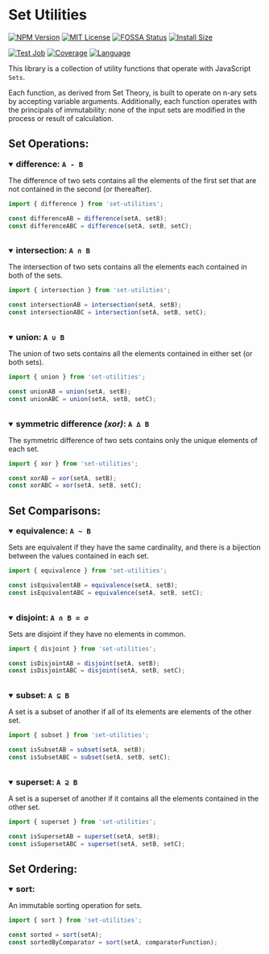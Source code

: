 # Set Utilities

[![NPM Version][npm-image]][npm-url]
[![MIT License][license-image]][license-url]
[![FOSSA Status][fossa-image]][fossa-url]
[![Install Size][package-phobia-image]][package-phobia-url]

[![Test Job][github-test-image]][github-test-url]
[![Coverage][coveralls-image]][coveralls-url]
[![Language][language-image]][language-url]

This library is a collection of utility functions that operate with JavaScript `Sets`.

Each function, as derived from Set Theory, is built to operate on n-ary sets by accepting variable arguments.
Additionally, each function operates with the principals of immutability: none of the input sets are modified in the process or result of calculation.


## Set Operations:

<details open>
<summary><h3 style="display: inline">difference: <code>A - B</code></h3></summary>

The difference of two sets contains all the elements of the first set
that are not contained in the second (or thereafter).
```typescript
import { difference } from 'set-utilities';

const differenceAB = difference(setA, setB);
const differenceABC = difference(setA, setB, setC);
```
</details><br>

<details open>
<summary><h3 style="display: inline">intersection: <code>A ∩ B</code></h3></summary>

The intersection of two sets contains all the elements each contained in both of the sets.
```typescript
import { intersection } from 'set-utilities';

const intersectionAB = intersection(setA, setB);
const intersectionABC = intersection(setA, setB, setC);
```
</details><br>

<details open>
<summary><h3 style="display: inline">union: <code>A ∪ B</code></h3></summary>

The union of two sets contains all the elements contained in either set (or both sets).
```typescript
import { union } from 'set-utilities';

const unionAB = union(setA, setB);
const unionABC = union(setA, setB, setC);
```
</details><br>

<details open>
<summary><h3 style="display: inline">symmetric difference <i>(xor)</i>: <code>A ∆ B</code></h3></summary>

The symmetric difference of two sets contains only the unique elements of each set.
```typescript
import { xor } from 'set-utilities';

const xorAB = xor(setA, setB);
const xorABC = xor(setA, setB, setC);
```
</details>


## Set Comparisons:

<details open>
<summary><h3 style="display: inline">equivalence: <code>A ∼ B</code></h3></summary>

Sets are equivalent if they have the same cardinality,
and there is a bijection between the values contained in each set.
```typescript
import { equivalence } from 'set-utilities';

const isEquivalentAB = equivalence(setA, setB);
const isEquivalentABC = equivalence(setA, setB, setC);
```
</details><br>

<details open>
<summary><h3 style="display: inline">disjoint: <code>A ∩ B = ∅</code></h3></summary>

Sets are disjoint if they have no elements in common.
```typescript
import { disjoint } from 'set-utilities';

const isDisjointAB = disjoint(setA, setB);
const isDisjointABC = disjoint(setA, setB, setC);
```
</details><br>

<details open>
<summary><h3 style="display: inline">subset: <code>A ⊆ B</code></h3></summary>

A set is a subset of another if all of its elements
are elements of the other set.
```typescript
import { subset } from 'set-utilities';

const isSubsetAB = subset(setA, setB);
const isSubsetABC = subset(setA, setB, setC);
```
</details><br>

<details open>
<summary><h3 style="display: inline">superset: <code>A ⊇ B</code></h3></summary>

A set is a superset of another if it contains all the elements
contained in the other set.
```typescript
import { superset } from 'set-utilities';

const isSupersetAB = superset(setA, setB);
const isSupersetABC = superset(setA, setB, setC);
```
</details>


## Set Ordering:

<details open>
<summary><h3 style="display: inline">sort:</h3></summary>

An immutable sorting operation for sets.
```typescript
import { sort } from 'set-utilities';

const sorted = sort(setA);
const sortedByComparator = sort(setA, comparatorFunction);
```
</details>


[npm-image]: http://img.shields.io/npm/v/set-utilities
[npm-url]: https://www.npmjs.org/package/set-utilities

[license-image]: https://img.shields.io/npm/l/set-utilities?color=blue
[license-url]: LICENSE

[fossa-image]: https://app.fossa.com/api/projects/git%2Bgithub.com%2Fkubikowski%2Fset-utilities.svg?type=shield
[fossa-url]: https://app.fossa.com/projects/git%2Bgithub.com%2Fkubikowski%2Fset-utilities?ref=badge_shield

[package-phobia-image]: https://packagephobia.com/badge?p=set-utilities
[package-phobia-url]: https://packagephobia.com/result?p=set-utilities

[github-test-image]: https://github.com/kubikowski/set-utilities/actions/workflows/test.yml/badge.svg
[github-test-url]: https://github.com/kubikowski/set-utilities/actions/workflows/test.yml

[coveralls-image]: https://coveralls.io/repos/github/kubikowski/set-utilities/badge.svg?branch=main
[coveralls-url]: https://coveralls.io/github/kubikowski/set-utilities?branch=main

[language-image]: https://img.shields.io/github/languages/top/kubikowski/set-utilities
[language-url]: https://www.typescriptlang.org

